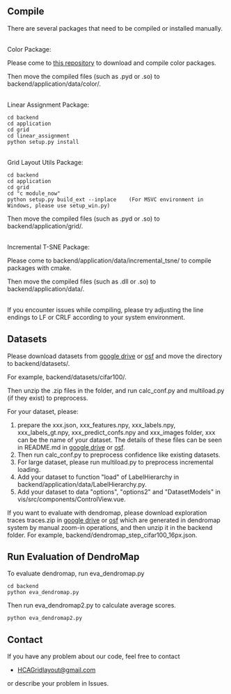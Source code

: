 Compile
----------
There are several packages that need to be compiled or installed manually.

\
Color Package:

Please come to [this repository](https://github.com/Dynamic-Color/Dynamic-Color) to download and compile color packages.

Then move the compiled files (such as .pyd or .so) to backend/application/data/color/.

\
Linear Assignment Package:
```
cd backend
cd application
cd grid
cd linear_assignment
python setup.py install
```

\
Grid Layout Utils Package:
```
cd backend
cd application
cd grid
cd "c module_now"
python setup.py build_ext --inplace    (For MSVC environment in Windows, please use setup_win.py)
```
Then move the compiled files (such as .pyd or .so) to backend/application/grid/.

\
Incremental T-SNE Package:

Please come to backend/application/data/incremental_tsne/ to compile packages with cmake.

Then move the compiled files (such as .dll or .so) to backend/application/data/.

\
If you encounter issues while compiling, please try adjusting the line endings to LF or CRLF according to your system environment.

Datasets
----------
Please download datasets from [google drive](https://drive.google.com/drive/folders/15R0ghoW9YkYbnDaU8NXQy6IqdnKPoLYm) or [osf](https://osf.io/8g3bf/?view_only=61ca168eccb8417ca776eef2f56902ba) and move the directory to backend/datasets/.

For example, backend/datasets/cifar100/.

Then unzip the .zip files in the folder, and run calc_conf.py and multiload.py (if they exist) to preprocess.

For your dataset, please:
1. prepare the xxx.json, xxx_features.npy, xxx_labels.npy, xxx_labels_gt.npy, xxx_predict_confs.npy and xxx_images folder, xxx can be the name of your dataset. The details of these files can be seen in README.md in [google drive](https://drive.google.com/drive/folders/15R0ghoW9YkYbnDaU8NXQy6IqdnKPoLYm) or [osf](https://osf.io/8g3bf/?view_only=61ca168eccb8417ca776eef2f56902ba). 
2. Then run calc_conf.py to preprocess confidence like existing datasets.
3. For large dataset, please run multiload.py to preprocess incremental loading.
4. Add your dataset to function "load" of LabelHierarchy in backend/application/data/LabelHierarchy.py.
5. Add your dataset to data "options", "options2" and "DatasetModels" in vis/src/components/ControlView.vue.

If you want to evaluate with dendromap, please download exploration traces traces.zip in [google drive](https://drive.google.com/drive/folders/15R0ghoW9YkYbnDaU8NXQy6IqdnKPoLYm) or [osf](https://osf.io/8g3bf/?view_only=61ca168eccb8417ca776eef2f56902ba) which are generated in dendromap system by manual zoom-in operations, and then unzip it in the backend folder. For example, backend/dendromap_step_cifar100_16px.json.


Run Evaluation of DendroMap
----------
To evaluate dendromap, run eva_dendromap.py
```
cd backend
python eva_dendromap.py
```

Then run eva_dendromap2.py to calculate average scores.
```
python eva_dendromap2.py
```


## Contact
If you have any problem about our code, feel free to contact
- HCAGridlayout@gmail.com

or describe your problem in Issues.
